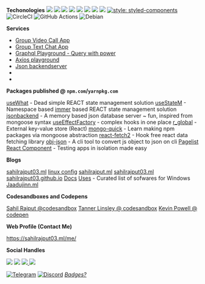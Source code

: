 **Techonologies**
<img src="https://img.shields.io/badge/react%20-%2320232a.svg?&style=for-the-badge&logo=react&logoColor=%2361DAFB"/> <img src="https://img.shields.io/badge/react_native%20-%2320232a.svg?&style=for-the-badge&logo=react&logoColor=%2361DAFB"/>
<img src="https://img.shields.io/badge/express.js%20-%23404d59.svg?&style=for-the-badge"/>
<img src="https://img.shields.io/badge/material%20ui%20-%230081CB.svg?&style=for-the-badge&logo=material-ui&logoColor=white"/>
<img src="https://img.shields.io/badge/git%20-%23F05033.svg?&style=for-the-badge&logo=git&logoColor=white"/>
<img src="https://img.shields.io/badge/vercel%20-%23000000.svg?&style=for-the-badge&logo=vercel&logoColor=white"/>
<img src ="https://img.shields.io/badge/MongoDB-%234ea94b.svg?&style=for-the-badge&logo=mongodb&logoColor=white"/>
<img src="https://img.shields.io/badge/docker%20-%230db7ed.svg?&style=for-the-badge&logo=docker&logoColor=white"/> [![style: styled-components](https://img.shields.io/badge/style-%F0%9F%92%85%20styled--components-orange.svg?colorB=daa357&colorA=db748e)](https://github.com/styled-components/styled-components)
<img alt="CircleCI" src="https://img.shields.io/badge/CIRCLECI%20-%23161616.svg?&style=for-the-badge&logo=circleci&logoColor=white"/>
<img alt="GitHub Actions" src="https://img.shields.io/badge/github%20actions%20-%232671E5.svg?&style=for-the-badge&logo=github%20actions&logoColor=white"/>
<img alt="Debian" src="https://img.shields.io/badge/Debian-D70A53?style=for-the-badge&logo=debian&logoColor=white" />

**Services**

- <a href="https://letsjoin.ml/" target="_blank">Group Video Call App</a>
- <a href="https://elegant-chat-app.herokuapp.com" target="_blank">Group Text Chat App</a>
- <a href="https://abstraction.ml" target="_blank">Graphql Playground - Query with power</a>
- <a href="http://axiosplayground.ml" target="_blank">Axios playground</a>
- <a href="https://jsonbackendserver.herokuapp.com" target="_blank">Json backendserver</a>
- <a href="https://flycodesandbox.netlify.app" target="_blank"></a>
- <a href="Fly 🚀︎ a codesandbox" target="_blank"></a>

**Packages published @ `npm.com`/`yarnpkg.com`**

<a href="https://www.npmjs.com/package/usewhat" target="_blank">useWhat</a> - Dead simple REACT state management solution
<a href="https://www.npmjs.com/package/usestatem" target="_blank">useStateM</a> - Namespace based [immer](https://immerjs.github.io/immer/) based REACT state management solution
<a href="https://www.npmjs.com/package/jsonbackend" target="_blank">jsonbackend</a> - A memory based json database server ~ fun, inspired from mongoose syntax
<a href="https://www.npmjs.com/package/useeffect-factory" target="_blank">useEffectFactory</a> - complex hooks in one place
<a href="http://www.npmjs.org/package/r_global" target="_blank">r_global</a> - External key-value store (React)
<a href="https://www.npmjs.com/package/mongo-quick" target="_blank">mongo-quick</a> - Learn making npm packages via mongoose abstraction
<a href="https://www.npmjs.com/package/react-fetch2" target="_blank">react-fetch2</a> - Hook free react data fetching library
<a href="https://www.npmjs.com/package/obj-json" target="_blank">obj-json</a> - A cli tool to convert js object to json on cli
<a href="https://www.npmjs.com/package/pagelist-react" target="_blank">Pagelist React Component</a> - Testing apps in isolation made easy

**Blogs**

<a href="https://sahilrajput03.ml/" target="_blank">sahilrajput03.ml</a>
<a href="https://github.com/sahilrajput03/config/" target="_blank">linux config</a>
<a href="https://sahilrajput.ml" target="_blank">sahilrajput.ml</a>
<a href="https://sahilrajput03.ml" target="_blank">sahilrajput03.ml</a>
<a href="https://sahilrajput03.github.io/" target="_blank">sahilrajput03.github.io</a>
<a href="https://sahilrajput03.github.io/docs" target="_blank">Docs</a>
<a href="https://sahilrajput03.github.io/uses" target="_blank">Uses</a> - Curated list of sofwares for Windows
<a href="https://jaadujinn.ml" target="_blank">Jaadujinn.ml</a>


**Codesandboxes and Codepens**

<a href="https://codesandbox.io/u/sahilrajput03" target="_blank">Sahil Rajput @codesandbox</a>
<a href="https://codesandbox.io/u/tannerlinsley/sandboxes" target="_blank">Tanner Linsley @ codesandbox</a>
<a href="https://codepen.io/kevinpowell" target="_blank">Kevin Powell @ codepen</a>

**Web Profile (Contact Me)**

<a href="sahilrajput03.ml/me" target="_blank">https://sahilrajput03.ml/me/</a>

**Social Handles**

[<img src="https://img.shields.io/badge/github%20-%23121011.svg?&style=for-the-badge&logo=github&logoColor=white"/>](https://github.com/sahilrajput03)
[<img src="https://img.shields.io/badge/@freakstarrocks%20-%231DA1F2.svg?&style=for-the-badge&logo=Twitter&logoColor=white"/>](https://twitter.com/freakstarrocks)
[<img src="https://img.shields.io/badge/sahilrajputfreakstar%20-%23FF0000.svg?&style=for-the-badge&logo=YouTube&logoColor=white"/> ](https://www.youtube.com/user/sahilrajputfreakstar/playlists)
[<img src="https://img.shields.io/badge/linkedin%20-%230077B5.svg?&style=for-the-badge&logo=linkedin&logoColor=white"/>](https://www.linkedin.com/in/sahilrajput03/)

[<img alt="Telegram" src="https://img.shields.io/badge/Telegram-2CA5E0?style=for-the-badge&logo=telegram&logoColor=white" />](https://t.me/sahilrajput03)
[<img alt="Discord" src="https://img.shields.io/badge/sahilrajput03%234631%20-%237289DA.svg?&style=for-the-badge&logo=discord&logoColor=white" />](#)
<i>[Badges?](https://github.com/Ileriayo/markdown-badges)</i>

